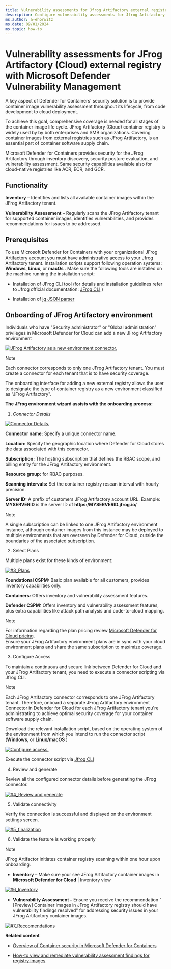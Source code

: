 ```yaml
---
title: Vulnerability assessments for Jfrog Artifactory external registry with Microsoft Defender Vulnerability Management
description: Configure vulnerability assessments for Jfrog Artifactory as an external registry with Microsoft Defender Vulnerability Management.
ms.author: a-ehorwitz
ms.date: 09/01/2024
ms.topic: how-to
---
```


# Vulnerability assessments for JFrog Artifactory (Cloud) external registry with Microsoft Defender Vulnerability Management


A key aspect of Defender for Containers' security solution is to provide container image vulnerability assessment throughout its lifecycle, from code development to cloud deployment.

To achieve this goal, comprehensive coverage is needed for all stages of the container image life cycle.
JFrog Artifactory (Cloud) container registry is widely used by by both enterprises and SMB organizations.
Covering container images from external registries such as JFrog Artifactory, is an essential part of container software supply chain.

Microsoft Defender for Containers provides security for the JFrog Artifactory through inventory discovery, security posture evaluation, and vulnerability assessment.
Same security capabilities available also for cloud-native registries like ACR, ECR, and GCR.

## Functionality

**Inventory** – Identifies and lists all available container images within the JFrog Artifactory tenant.

**Vulnerability Assessment** – Regularly scans the JFrog Artifactory tenant for supported container images, identifies vulnerabilities, and provides recommendations for issues to be addressed.

## Prerequisites

To use Microsoft Defender for Containers with your organizational JFrog Artifactory account you must have administrative access to your Jfrog Artifactory tenant.
Installation scripts support following operation systems:  **Windows**, **Linux**, or **macOs** .
Make sure the following tools are installed on the machine running the installation script:

   - Installation of JFrog CLI tool (for details and installation guidelines refer to Jfrog official documentation: [JFrog CLI](https://docs.jfrog-applications.jfrog.io/jfrog-applications/jfrog-cli) )
   
   - Installation of [jq JSON parser](https://jqlang.github.io/jq/)

## Onboarding of JFrog Artifactory environment  

Individuals who have "Security administrator" or "Global administration" privileges in Microsoft Defender for Cloud can add a new JFrog Artifactory environment

[![JFrog Artifactory as a new environment connector.](media/agentless-vulnerability-assessment-jfrog-artifactory/1_Env.jpg)](media/agentless-vulnerability-assessment-jfrog-artifactory/1_Env.jpg#lightbox)

 > [!NOTE]
>Each connector corresponds to only one JFrog Artifactory tenant.
>You must create a connector for each tenant that is to have security coverage.

The onboarding interface for adding a new external registry allows the user to designate the type of container registry as a new environment classified as "JFrog Artifactory".

**The JFrog environment wizard assists with the onboarding process:**

1. *Connector Details*

[![Connector Details.](media/agentless-vulnerability-assessment-jfrog-artifactory/2-connector-details.jpg)](media/agentless-vulnerability-assessment-jfrog-artifactory/2-connector-details.jpg#lightbox)

   **Connector name:** Specify a unique connector name.
   
   **Location:** Specify the geographic location where Defender for Cloud stores the data associated with this connector.
   
   **Subscription:** The hosting subscription that defines the RBAC scope, and billing entity for the JFrog Artifactory environment.
   
   **Resource group:** for RBAC purposes.
        
   **Scanning intervals:**  Set the container registry rescan interval with hourly precision.
   
   **Server ID:** A prefix of customers JFrog Artifactory account URL. Example:   **MYSERVERID** is the server ID of **https:/MYSERVERID.jfrog.io/** 

   > [!NOTE]
   > A single subscription can be linked to one JFrog Artifactory environment instance, although container images from this instance may be deployed to multiple environments that are overseen by Defender for Cloud, outside the boundaries of the associated subscription.

2. Select Plans
   
 Multiple plans exist for these kinds of environment:
     
[![#3_Plans](media/agentless-vulnerability-assessment-jfrog-artifactory/3-plans.jpg)](media/agentless-vulnerability-assessment-jfrog-artifactory/3-plans.jpg#lightbox)

**Foundational CSPM:** Basic plan available for all customers, provides inventory capabilities only.

**Containers:** Offers inventory and vulnerability assessment features.  

**Defender CSPM:** Offers inventory and vulnerability assessment features, plus extra capabilities like attack path analysis and code-to-cloud mapping.

> [!NOTE] 
>For information regarding the plan pricing review [Microsoft Defender for Cloud pricing](https://azure.microsoft.com/pricing/details/defender-for-cloud/).  
>Ensure your JFrog Artifactory environment plans are in sync with your cloud environment plans and share the same subscription to maximize coverage.

3. Configure Access

To maintain a continuous and secure link between Defender for Cloud and your JFrog Artifactory tenant, you need to execute a connector scripting via Jfrog CLI.

> [!NOTE] 
>Each JFrog Artifactory connector corresponds to one JFrog Artifactory tenant.
> Therefore, onboard a separate JFrog Artifactory environment Connector in Defender for Cloud for each JFrog Artifactory tenant you're administrating to achieve optimal security coverage for your container software supply chain.

Download the relevant installation script, based on the operating system of the environment from which you intend to run the connector script (**Windows**, or **Linux/macOS** )

[![Configure access.](media/agentless-vulnerability-assessment-jfrog-artifactory/4-configure-access.png)](media/agentless-vulnerability-assessment-jfrog-artifactory/4-configure-access.png#lightbox)

Execute the connector script via [Jfrog CLI](https://docs.jfrog-applications.jfrog.io/jfrog-applications/jfrog-cli)

4. Review and generate

Review all the configured connector details before generating the JFrog connector.
   
[![#4_Review and generate](media/agentless-vulnerability-assessment-jfrog-artifactory/4-review-and-generate.jpg)](media/agentless-vulnerability-assessment-jfrog-artifactory/4-review-and-generate.jpg#lightbox)

5. Validate connectivity  

Verify the connection is successful and displayed on the environment settings screen.

[![#5_finalization](media/agentless-vulnerability-assessment-jfrog-artifactory/5-finalization.jpg)](media/agentless-vulnerability-assessment-jfrog-artifactory/5-finalization.jpg#lightbox)

6. Validate the feature is working properly
   
> [!NOTE] 
> JFrog Artifactor initiates container registry scanning within one hour upon onboarding.

- **Inventory** – Make sure your see JFrog Artifactory container images in __Microsoft Defender for Cloud__ | Inventory view

[![#6_Inventory](media/agentless-vulnerability-assessment-jfrog-artifactory/6-inventory.jpg)](media/agentless-vulnerability-assessment-jfrog-artifactory/6-inventory.jpg#lightbox)

-  __Vulnerability Assessment –__ Ensure you receive the recommendation "[Preview] Container images in JFrog Artifactory registry should have vulnerability findings resolved" for addressing security issues in your JFrog Artifactory container images.

[![#7_Reccomendations](media/agentless-vulnerability-assessment-jfrog-artifactory/7-reccomendations.jpg)](media/agentless-vulnerability-assessment-jfrog-artifactory/7-reccomendations.jpg#lightbox)

__Related content__

- [Overview of Container security in Microsoft Defender for Containers](/azure/defender-for-cloud/defender-for-containers-introduction)

- [How-to view and remediate vulnerability assessment findings for registry images](/azure/defender-for-cloud/view-and-remediate-vulnerability-registry-images)

